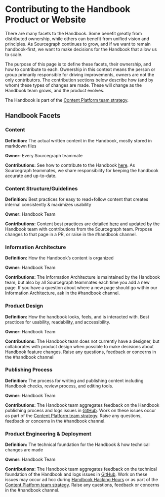# Contributing to the Handbook Product or Website

There are many facets to the Handbook. Some benefit greatly from distributed ownership, while others can benefit from unified vision and principles. As Sourcegraph continues to grow, and if we want to remain handbook-first, we want to make decisions for the Handbook that allow us to scale.

The purpose of this page is to define these facets, their ownership, and how to contribute to each. Ownership in this context means the person or group primarily responsible for driving improvements, owners are not the only contributors. The contribution sections below describe how (and by whom) these types of changes are made. These will change as the Handbook team grows, and the product evolves.

The Handbook is part of the [Content Platform team strategy](../../strategy-goals/strategy/content-platform/index.md).

## Handbook Facets

### Content

**Definition:** The actual written content in the Handbook, mostly stored in markdown files

**Owner:** Every Sourcegraph teammate

**Contributions:** See how to contribute to the Handbook [here](index.md). As Sourcegraph teammates, we share responsibility for keeping the handbook accurate and up-to-date.

### Content Structure/Guidelines

**Definition:** Best practices for easy to read+follow content that creates internal consistently & maximizes usability

**Owner:** Handbook Team

**Contributions:** Content best practices are detailed [here](handbook-content-best-practices.md) and updated by the Handbook team with contributions from the Sourcegraph team. Propose changes to that page in a PR, or raise in the #handbook channel.

### Information Architecture

**Definition:** How the Handbook’s content is organized

**Owner:** Handbook Team

**Contributions:** The Information Architecture is maintained by the Handbook team, but also by all Sourcegraph teammates each time you add a new page. If you have a question about where a new page should go within our Information Architecture, ask in the #handbook channel.

### Product Design

**Definition:** How the handbook looks, feels, and is interacted with. Best practices for usability, readability, and accessibility.

**Owner:** Handbook Team

**Contributions:** The Handbook team does not currently have a designer, but collaborates with product design when possible to make decisions about Handbook feature changes. Raise any questions, feedback or concerns in the #handbook channel

### Publishing Process

**Definition:** The process for writing and publishing content including Handbook checks, review process, and editing tools.

**Owner:** Handbook Team

**Contributions:** The Handbook team aggregates feedback on the Handbook publishing process and logs issues in [GitHub](https://github.com/sourcegraph/handbook/issues). Work on these issues occur as part of the [Content Platform team strategy](../../strategy-goals/strategy/content-platform/index.md). Raise any questions, feedback or concerns in the #handbook channel.

### Product Engineering & Deployment

**Definition:** The technical foundation for the Handbook & how technical changes are made

**Owner:** Handbook Team

**Contributions:** The Handbook team aggregates feedback on the technical foundation of the Handbook and logs issues in [GitHub](https://github.com/sourcegraph/handbook/issues). Work on these issues may occur ad hoc during [Handbook Hacking Hours](../index.md#handbook-hacking-hours) or as part of the [Content Platform team strategy](../../strategy-goals/strategy/content-platform/index.md). Raise any questions, feedback or concerns in the #handbook channel.
